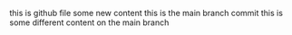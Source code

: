 this is github file
some new content
this is the main branch commit
this is some different content on the main branch
